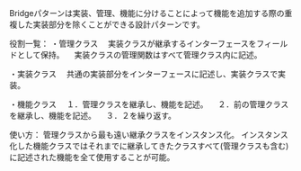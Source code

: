 Bridgeパターンは実装、管理、機能に分けることによって機能を追加する際の重複した実装部分を除くことができる設計パターンです。

役割一覧：
・管理クラス
　実装クラスが継承するインターフェースをフィールドとして保持。
　実装クラスの管理関数はすべて管理クラス内に記述。
 
・実装クラス
　共通の実装部分をインターフェースに記述し、実装クラスで実装。
 
・機能クラス
　１．管理クラスを継承し、機能を記述。
　２．前の管理クラスを継承し、機能を記述。
　３．２を繰り返す。
 
 使い方：
 管理クラスから最も遠い継承クラスをインスタンス化。
 インスタンス化した機能クラスではそれまでに継承してきたクラスすべて(管理クラスも含む)に記述された機能を全て使用することが可能。
 
